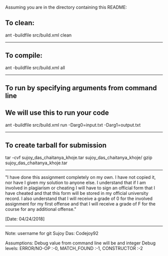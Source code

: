 Assuming you are in the directory containing this README:

## To clean:
ant -buildfile src/build.xml clean

-----------------------------------------------------------------------
## To compile: 
ant -buildfile src/build.xml all

-----------------------------------------------------------------------
## To run by specifying arguments from command line 
## We will use this to run your code
ant -buildfile src/build.xml run -Darg0=input.txt -Darg1=output.txt

-----------------------------------------------------------------------

## To create tarball for submission
tar -cvf sujoy_das_chaitanya_khoje.tar sujoy_das_chaitanya_khoje/
gzip sujoy_das_chaitanya_khoje.tar

-----------------------------------------------------------------------

"I have done this assignment completely on my own. I have not copied
it, nor have I given my solution to anyone else. I understand that if
I am involved in plagiarism or cheating I will have to sign an
official form that I have cheated and that this form will be stored in
my official university record. I also understand that I will receive a
grade of 0 for the involved assignment for my first offense and that I
will receive a grade of F for the course for any additional
offense."

[Date: 04/24/2018]

-----------------------------------------------------------------------
Note:
username for git
Sujoy Das: Codejoy92

Assumptions:
Debug value from command line will be and integer
Debug levels:
ERROR/NO-OP :-0,
MATCH_FOUND :-1,
CONSTRUCTOR :-2
